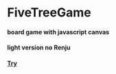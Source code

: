 # FiveTreeGame
#### board game with javascript canvas 
#### light version no Renju 
#### [Try](https://bolonge.github.io/FiveTreeGame/)
